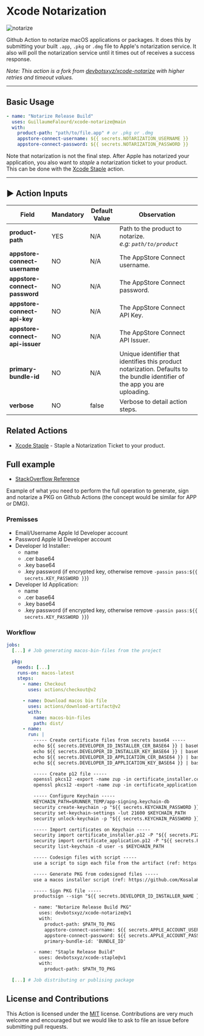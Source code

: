 # Xcode Notarization

![notarize](https://user-images.githubusercontent.com/22433243/153662864-191f43f7-359f-41c9-b80d-88c617c5d2d6.png)

Github Action to notarize macOS applications or packages. It does this by submitting your built `.app`, `.pkg` or `.dmg` file to Apple's notarization service. It also will poll the notarization service until it times out of receives a success response.

_Note: This action is a fork from [devbotsxyz/xcode-notarize](https://github.com/devbotsxyz/xcode-notarize) with higher retries and timeout values._

* * *

## Basic Usage

```yaml
- name: "Notarize Release Build"
  uses: GuillaumeFalourd/xcode-notarize@main
  with:
    product-path: "path/to/file.app" # or .pkg or .dmg
    appstore-connect-username: ${{ secrets.NOTARIZATION_USERNAME }}
    appstore-connect-password: ${{ secrets.NOTARIZATION_PASSWORD }}
```

Note that notarization is not the final step. After Apple has notarized your application, you also want to _staple_ a notarization ticket to your product. This can be done with the [Xcode Staple](https://github.com/marketplace/actions/xcode-staple) action.

* * *

## ▶️ Action Inputs

Field | Mandatory | Default Value | Observation
------------ | ------------  | ------------- | -------------
**product-path** | YES | N/A | Path to the product to notarize. <br/> _e.g: `path/to/product`_
**appstore-connect-username** | NO | N/A | The AppStore Connect username.
**appstore-connect-password** | NO | N/A | The AppStore Connect password.
**appstore-connect-api-key** | NO | N/A | The AppStore Connect API Key.
**appstore-connect-api-issuer** | NO | N/A | The AppStore Connect API Issuer.
**primary-bundle-id** | NO | N/A | Unique identifier that identifies this product notarization. Defaults to the bundle identifier of the app you are uploading.
**verbose** | NO | false | Verbose to detail action steps. 

## Related Actions

 * [Xcode Staple](https://github.com/marketplace/actions/xcode-staple) - Staple a Notarization Ticket to your product.

## Full example

- [StackOverflow Reference](https://stackoverflow.com/questions/70991268/how-to-sign-and-notarize-a-pkg-within-a-github-actions-macos-runner)

Example of what you need to perform the full operation to generate, sign and notarize a PKG on Github Actions (the concept would be similar for APP or DMG).

### Premisses

- Email/Username Apple Id Developer account
- Password Apple Id Developer account
- Developer Id Installer: 
  - name
  - .cer base64 
  - .key base64 
  - .key password (if encrypted key, otherwise remove `-passin pass:${{ secrets.KEY_PASSWORD }}`)
- Developer Id Application:
  - name
  - .cer base64 
  - .key base64
  - .key password (if encrypted key, otherwise remove `-passin pass:${{ secrets.KEY_PASSWORD }}`)

### Workflow

```yaml
jobs:
  [...] # Job generating macos-bin-files from the project

  pkg:
    needs: [...]
    runs-on: macos-latest
    steps:
      - name: Checkout
        uses: actions/checkout@v2

      - name: Download macos bin file
        uses: actions/download-artifact@v2
        with:
          name: macos-bin-files
          path: dist/
      - name:
        run: | 
          ----- Create certificate files from secrets base64 -----
          echo ${{ secrets.DEVELOPER_ID_INSTALLER_CER_BASE64 }} | base64 --decode > certificate_installer.cer
          echo ${{ secrets.DEVELOPER_ID_INSTALLER_KEY_BASE64 }} | base64 --decode > certificate_installer.key
          echo ${{ secrets.DEVELOPER_ID_APPLICATION_CER_BASE64 }} | base64 --decode > certificate_application.cer
          echo ${{ secrets.DEVELOPER_ID_APPLICATION_KEY_BASE64 }} | base64 --decode > certificate_application.key

          ----- Create p12 file -----
          openssl pkcs12 -export -name zup -in certificate_installer.cer -inkey certificate_installer.key -passin pass:${{ secrets.KEY_PASSWORD }} -out certificate_installer.p12 -passout pass:${{ secrets.P12_PASSWORD }}
          openssl pkcs12 -export -name zup -in certificate_application.cer -inkey certificate_application.key -passin pass:${{ secrets.KEY_PASSWORD }} -out certificate_application.p12 -passout pass:${{ secrets.P12_PASSWORD }}

          ----- Configure Keychain -----
          KEYCHAIN_PATH=$RUNNER_TEMP/app-signing.keychain-db
          security create-keychain -p "${{ secrets.KEYCHAIN_PASSWORD }}" $KEYCHAIN_PATH
          security set-keychain-settings -lut 21600 $KEYCHAIN_PATH
          security unlock-keychain -p "${{ secrets.KEYCHAIN_PASSWORD }}" $KEYCHAIN_PATH

          ----- Import certificates on Keychain -----
          security import certificate_installer.p12 -P "${{ secrets.P12_PASSWORD }}" -A -t cert -f pkcs12 -k $KEYCHAIN_PATH
          security import certificate_application.p12 -P "${{ secrets.P12_PASSWORD }}" -A -t cert -f pkcs12 -k $KEYCHAIN_PATH
          security list-keychain -d user -s $KEYCHAIN_PATH

          ----- Codesign files with script -----
          use a script to sign each file from the artifact (ref: https://gist.github.com/GuillaumeFalourd/4efc73f1a6014b791c0ef223a023520a)

          ----- Generate PKG from codesigned files -----
          use a macos installer script (ref: https://github.com/KosalaHerath/macos-installer-builder/tree/master/macOS-x64)

          ----- Sign PKG file -----
          productsign --sign "${{ secrets.DEVELOPER_ID_INSTALLER_NAME }}" $INPUT_FILE_PATH $OUTPUT_FILE_PATH

          - name: "Notarize Release Build PKG"
            uses: devbotsxyz/xcode-notarize@v1 
            with:
              product-path: $PATH_TO_PKG
              appstore-connect-username: ${{ secrets.APPLE_ACCOUNT_USERNAME }}
              appstore-connect-password: ${{ secrets.APPLE_ACCOUNT_PASSWORD }}
              primary-bundle-id: 'BUNDLE_ID'

          - name: "Staple Release Build"
            uses: devbotsxyz/xcode-staple@v1
            with:
              product-path: $PATH_TO_PKG

  [...] # Job distributing or publising package

```

## License and Contributions

This Action is licensed under the [MIT](LICENSE) license. Contributions are very much welcome and encouraged but we would like to ask to file an issue before submitting pull requests. 
